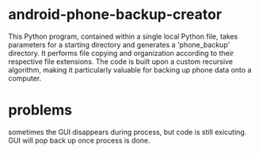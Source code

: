 # android-phone-backup-creator
This Python program, contained within a single local Python file, takes parameters for a starting directory and generates a 'phone_backup' directory. 
It performs file copying and organization according to their respective file extensions. 
The code is built upon a custom recursive algorithm, making it particularly valuable for backing up phone data onto a computer.

# problems
sometimes the GUI disappears during process, but code is still exicuting.
GUI will pop back up once process is done.
